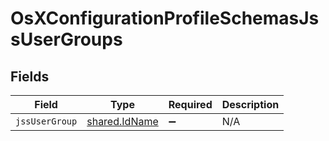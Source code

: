 # OsXConfigurationProfileSchemasJssUserGroups


## Fields

| Field                                          | Type                                           | Required                                       | Description                                    |
| ---------------------------------------------- | ---------------------------------------------- | ---------------------------------------------- | ---------------------------------------------- |
| `jssUserGroup`                                 | [shared.IdName](../../models/shared/idname.md) | :heavy_minus_sign:                             | N/A                                            |